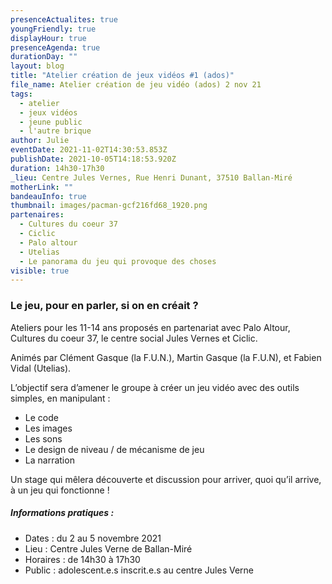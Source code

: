 ```yaml
---
presenceActualites: true
youngFriendly: true
displayHour: true
presenceAgenda: true
durationDay: ""
layout: blog
title: "Atelier création de jeux vidéos #1 (ados)"
file_name: Atelier création de jeu vidéo (ados) 2 nov 21
tags:
  - atelier
  - jeux vidéos
  - jeune public
  - l'autre brique
author: Julie
eventDate: 2021-11-02T14:30:53.853Z
publishDate: 2021-10-05T14:18:53.920Z
duration: 14h30-17h30
_lieu: Centre Jules Vernes, Rue Henri Dunant, 37510 Ballan-Miré
motherLink: ""
bandeauInfo: true
thumbnail: images/pacman-gcf216fd68_1920.png
partenaires:
  - Cultures du coeur 37
  - Ciclic
  - Palo altour
  - Utelias
  - Le panorama du jeu qui provoque des choses
visible: true
---
```

### Le jeu, pour en parler, si on en créait ?

Ateliers pour les 11-14 ans proposés en partenariat avec Palo Altour, Cultures du coeur 37, le centre social Jules Vernes et Ciclic.

Animés par Clément Gasque (la F.U.N.), Martin Gasque (la F.U.N), et Fabien Vidal (Utelias).

L’objectif sera d’amener le groupe à créer un jeu vidéo avec des outils simples, en manipulant :
* Le code
* Les images
* Les sons
* Le design de niveau / de mécanisme de jeu
* La narration

Un stage qui mêlera découverte et discussion pour arriver, quoi qu’il arrive, à un jeu qui fonctionne !

##### Informations pratiques : 

* Dates : du 2 au 5 novembre 2021
* Lieu : Centre Jules Verne de Ballan-Miré
* Horaires : de 14h30 à 17h30
* Public : adolescent.e.s inscrit.e.s au centre Jules Verne